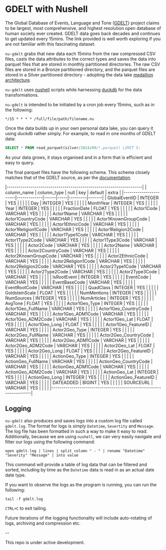 # GDELT with Nushell

The Global Database of Events, Language and Tone ([GDELT](https://www.gdeltproject.org/data.html)) project claims to be largest, most comprehensive, and highest resolution open database of human society ever created. GDELT data goes back decades and continues to get updated every 15mins. The link provided is well worth exploring if you are not familiar with this fascinating dataset.

`nu-gdelt` grabs that new data each 15mins from the raw compressed CSV files, casts the data attributes to the correct types and saves the data into parquet files that are stored in monthly partitioned directories. The raw CSV files are stored in a Bronze partitioned directory, and the parquet files are stored in a Silver partitioned directory - adopting the data lake [medallion architecture](https://www.databricks.com/glossary/medallion-architecture).

`nu-gdelt` uses [nushell](https://www.nushell.sh/) scripts while harnessing [duckdb](https://duckdb.org/) for the data transformations.

`nu-gdelt` is intended to be initiated by a cron job every 15mins, such as in the following:

```shell
*/15 * * * * /full/file/path/filename.nu
```

Once the data builds up in your own personal data lake, you can query it using *duckdb* rather simply. For example, to read in one months of GDELT data:

```sql
SELECT * FROM read_parquet(silver/2024/09/*.parquet) LIMIT 5;
```

As your data grows, it stays organised and in a form that is efficient and easy to query.

The final parquet files have the following schema. This schema closely matches that of the GDELT source, as per the [documentation](http://data.gdeltproject.org/documentation/GDELT-Event_Codebook-V2.0.pdf).

|--------------------------------------------------------------------|
|      column_name      | column_type | null | key | default | extra |
|-----------------------|-------------|------|-----|---------|-------|
| GlobalEventID         | INTEGER     | YES  |     |         |       |
| Day                   | INTEGER     | YES  |     |         |       |
| MonthYear             | INTEGER     | YES  |     |         |       |
| Year                  | INTEGER     | YES  |     |         |       |
| FractionDate          | FLOAT       | YES  |     |         |       |
| Actor1Code            | VARCHAR     | YES  |     |         |       |
| Actor1Name            | VARCHAR     | YES  |     |         |       |
| Actor1CountryCode     | VARCHAR     | YES  |     |         |       |
| Actor1KnownGroupCode  | VARCHAR     | YES  |     |         |       |
| Actor1EthnicCode      | VARCHAR     | YES  |     |         |       |
| Actor1Religion1Code   | VARCHAR     | YES  |     |         |       |
| Actor1Religion2Code   | VARCHAR     | YES  |     |         |       |
| Actor1Type1Code       | VARCHAR     | YES  |     |         |       |
| Actor1Type2Code       | VARCHAR     | YES  |     |         |       |
| Actor1Type3Code       | VARCHAR     | YES  |     |         |       |
| Actor2Code            | VARCHAR     | YES  |     |         |       |
| Actor2Name            | VARCHAR     | YES  |     |         |       |
| Actor2CountryCode     | VARCHAR     | YES  |     |         |       |
| Actor2KnownGroupCode  | VARCHAR     | YES  |     |         |       |
| Actor2EthnicCode      | VARCHAR     | YES  |     |         |       |
| Actor2Religion1Code   | VARCHAR     | YES  |     |         |       |
| Actor2Religion2Code   | VARCHAR     | YES  |     |         |       |
| Actor2Type1Code       | VARCHAR     | YES  |     |         |       |
| Actor2Type2Code       | VARCHAR     | YES  |     |         |       |
| Actor2Type3Code       | VARCHAR     | YES  |     |         |       |
| IsRootEvent           | INTEGER     | YES  |     |         |       |
| EventCode             | VARCHAR     | YES  |     |         |       |
| EventBaseCode         | VARCHAR     | YES  |     |         |       |
| EventRootCode         | VARCHAR     | YES  |     |         |       |
| QuadClass             | INTEGER     | YES  |     |         |       |
| GoldsteinScale        | FLOAT       | YES  |     |         |       |
| NumMentions           | INTEGER     | YES  |     |         |       |
| NumSources            | INTEGER     | YES  |     |         |       |
| NumArticles           | INTEGER     | YES  |     |         |       |
| AvgTone               | FLOAT       | YES  |     |         |       |
| Actor1Geo_Type        | INTEGER     | YES  |     |         |       |
| Actor1Geo_FullName    | VARCHAR     | YES  |     |         |       |
| Actor1Geo_CountryCode | VARCHAR     | YES  |     |         |       |
| Actor1Geo_ADM1Code    | VARCHAR     | YES  |     |         |       |
| Actor1Geo_ADM2Code    | VARCHAR     | YES  |     |         |       |
| Actor1Geo_Lat         | FLOAT       | YES  |     |         |       |
| Actor1Geo_Long        | FLOAT       | YES  |     |         |       |
| Actor1Geo_FeatureID   | VARCHAR     | YES  |     |         |       |
| Actor2Geo_Type        | INTEGER     | YES  |     |         |       |
| Actor2Geo_FullName    | VARCHAR     | YES  |     |         |       |
| Actor2Geo_CountryCode | VARCHAR     | YES  |     |         |       |
| Actor2Geo_ADM1Code    | VARCHAR     | YES  |     |         |       |
| Actor2Geo_ADM2Code    | VARCHAR     | YES  |     |         |       |
| Actor2Geo_Lat         | FLOAT       | YES  |     |         |       |
| Actor2Geo_Long        | FLOAT       | YES  |     |         |       |
| Actor2Geo_FeatureID   | VARCHAR     | YES  |     |         |       |
| ActionGeo_Type        | INTEGER     | YES  |     |         |       |
| ActionGeo_FullName    | VARCHAR     | YES  |     |         |       |
| ActionGeo_CountryCode | VARCHAR     | YES  |     |         |       |
| ActionGeo_ADM1Code    | VARCHAR     | YES  |     |         |       |
| ActionGeo_ADM2Code    | VARCHAR     | YES  |     |         |       |
| ActionGeo_Lat         | INTEGER     | YES  |     |         |       |
| ActionGeo_Long        | INTEGER     | YES  |     |         |       |
| ActionGeo_FeatureID   | VARCHAR     | YES  |     |         |       |
| DATEADDED             | BIGINT      | YES  |     |         |       |
| SOURCEURL             | VARCHAR     | YES  |     |         |       |
|--------------------------------------------------------------------|

## Logging

`nu-gdelt` also produces and saves logs into a custom log file called `gdelt.log`. The format for logs is simply `Datetime`, `Severtity` and `Message`. The log file has been formatted in such a way to make it easy to read. Additionally, because we are using `nushell`, we can very easily navigate and filter our logs using the following command:

```shell
open gdelt.log | lines | split column " - " | rename "Datetime" "Severity" "Message" | into value
```

This command will provide a table of log data that can be filtered and sorted, including by time as the `Datetime` data is read in as an actual date date type.

If you want to observe the logs as the program is running, you can run the following:

```shell
tail -f gdelt.log
```

`CTRL+C` to exit tailing.

Future iterations of the logging functionality will include auto-rotating of logs, archiving and compression etc.

--

This repo is under active development.


